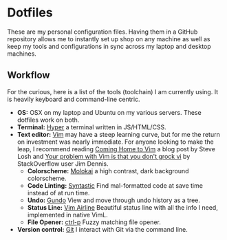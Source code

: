 Dotfiles
========

These are my personal configuration files. Having them in a GitHub repository
allows me to instantly set up shop on any machine as well as keep my tools and
configurations in sync across my laptop and desktop machines.

Workflow
--------

For the curious, here is a list of the tools (toolchain) I am currently using.
It is heavily keyboard and command-line centric.

- __OS:__ OSX on my laptop and Ubuntu on my various servers. These dotfiles
  work on both.
- __Terminal:__ [Hyper] a terminal written in JS/HTML/CSS.
- __Text editor:__ [Vim] may have a steep learning curve, but for me the
  return on investment was nearly immediate. For anyone looking to make the
  leap, I recommend reading [Coming Home to Vim] a blog post by Steve Losh
  and [Your problem with Vim is that you don't grock vi] by StackOverflow user
  Jim Dennis.
    - __Colorscheme:__ [Molokai] a high contrast, dark background colorscheme.
    - __Code Linting:__ [Syntastic] Find mal-formatted code at save time instead of
    at run time.
    - __Undo:__ [Gundo] View and move through undo history as a tree.
    - __Status Line:__ [Vim Airline] Beautiful status line with all the info
    I need, implemented in native VimL.
    - __File Opener:__ [ctrl-p] Fuzzy matching file opener.
- __Version control:__ [Git] I interact with Git via the command line.

[Hyper]: https://hyper.is
[vim]: http://www.vim.org/
[Coming Home to Vim]: http://stevelosh.com/blog/2010/09/coming-home-to-vim/
[Your problem with Vim is that you don't grock vi]: http://stackoverflow.com/a/1220118
[Molokai]: http://github.com/tomasr/molokai
[Syntastic]: http://github.com/scrooloose/syntastic
[Gundo]: http://github.com/sjl/gundo.vim
[Vim Airline]: https://github.com/bling/vim-airline
[ctrl-p]: http://github.com/kien/ctrlp.vim.git
[Git]: http://git-scm.com/
